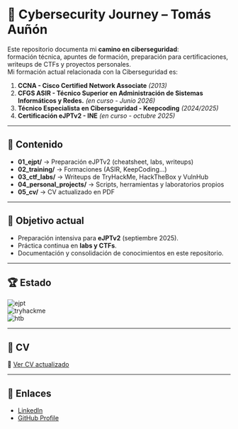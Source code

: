 # 🚀 Cybersecurity Journey – Tomás Auñón

Este repositorio documenta mi **camino en ciberseguridad**:  
formación técnica, apuntes de formación, preparación para certificaciones, writeups de CTFs y proyectos personales.  
Mi formación actual relacionada con la Ciberseguridad es:
1. **CCNA - Cisco Certified Network Associate** *(2013)*
2. **CFGS ASIR - Técnico Superior en Administración de Sistemas Informáticos y Redes.** *(en curso - Junio 2026)*
3. **Técnico Especialista en Ciberseguridad - Keepcoding** *(2024/2025)*
4. **Certificación eJPTv2 - INE** *(en curso - octubre 2025)*

---

## 📂 Contenido

- **01_ejpt/** → Preparación eJPTv2 (cheatsheet, labs, writeups)
- **02_training/** → Formaciones (ASIR, KeepCoding…)
- **03_ctf_labs/** → Writeups de TryHackMe, HackTheBox y VulnHub
- **04_personal_projects/** → Scripts, herramientas y laboratorios propios
- **05_cv/** → CV actualizado en PDF

---

## 🎯 Objetivo actual

- Preparación intensiva para **eJPTv2** (septiembre 2025).  
- Práctica continua en **labs y CTFs**.  
- Documentación y consolidación de conocimientos en este repositorio.

---

## 🏆 Estado

![ejpt](https://img.shields.io/badge/eJPTv2-Preparing-blue)  
![tryhackme](https://img.shields.io/badge/TryHackMe-Active-red?logo=tryhackme)  
![htb](https://img.shields.io/badge/HackTheBox-Active-green?logo=hackthebox)

---

## 📄 CV

📌 [Ver CV actualizado](./05_cv/CV_Tomas_Aunon_2025_v3.1.pdf)

---

## 🔗 Enlaces

- [LinkedIn](https://www.linkedin.com/in/tomas-aunon)
- [GitHub Profile](https://github.com/taunonh)

